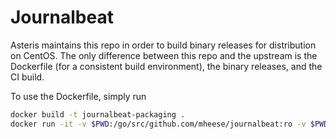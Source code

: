 # Journalbeat

Asteris maintains this repo in order to build binary releases for distribution
on CentOS. The only difference between this repo and the upstream is the
Dockerfile (for a consistent build environment), the binary releases, and the CI
build.

To use the Dockerfile, simply run
```bash
docker build -t journalbeat-packaging .
docker run -it -v $PWD:/go/src/github.com/mheese/journalbeat:ro -v $PWD:/tmp:rw journalbeat-packaging
```
